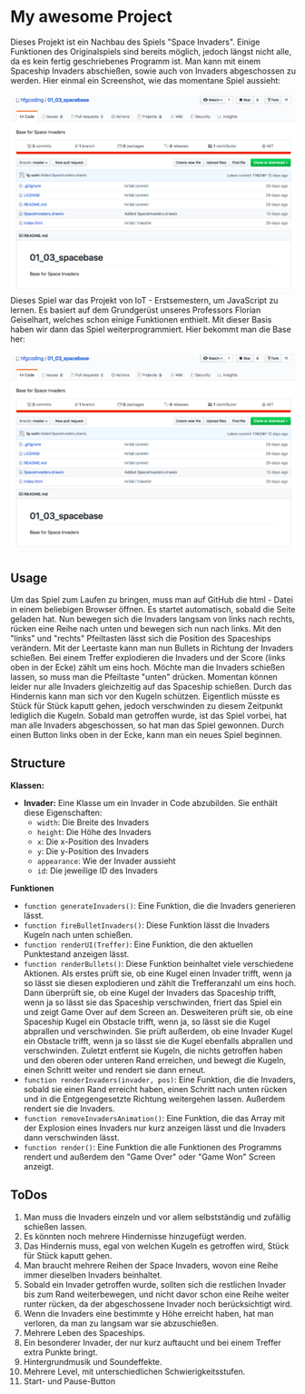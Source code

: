 # My awesome Project
Dieses Projekt ist ein Nachbau des Spiels "Space Invaders". Einige Funktionen des Originalspiels sind bereits möglich, jedoch längst nicht alle, da es kein fertig geschriebenes Programm ist. Man kann mit einem Spaceship Invaders abschießen, sowie auch von Invaders abgeschossen zu werden. Hier einmal ein Screenshot, wie das momentane Spiel aussieht: <br><br/>
<img src = "Bildschirmfoto 2020-02-04 um 13.26.59.png"/>
Dieses Spiel war das Projekt von IoT - Erstsemestern, um JavaScript zu lernen.
Es basiert auf dem Grundgerüst unseres Professors Florian Geiselhart, welches schon einige Funktionen enthielt. Mit dieser Basis haben wir dann das Spiel weiterprogrammiert. Hier bekommt man die Base her: <br><br/>
<img src = "Bildschirmfoto 2020-02-04 um 13.26.59.png"/>

## Usage
Um das Spiel zum Laufen zu bringen, muss man auf GitHub die html - Datei in einem beliebigen Browser öffnen. Es startet automatisch, sobald die Seite geladen hat. Nun bewegen sich die Invaders langsam von links nach rechts, rücken eine Reihe nach unten und bewegen sich nun nach links. Mit den "links" und "rechts" Pfeiltasten lässt sich die Position des Spaceships verändern. Mit der Leertaste kann man nun Bullets in Richtung der Invaders schießen. Bei einem Treffer explodieren die Invaders und der Score (links oben in der Ecke) zählt um eins hoch. Möchte man die Invaders schießen lassen, so muss man die Pfeiltaste "unten" drücken. Momentan können leider nur alle Invaders gleichzeitig auf das Spaceship schießen. Durch das Hindernis kann man sich vor den Kugeln schützen. Eigentlich müsste es Stück für Stück kaputt gehen, jedoch verschwinden zu diesem Zeitpunkt lediglich die Kugeln. Sobald man getroffen wurde, ist das Spiel vorbei, hat man alle Invaders abgeschossen, so hat man das Spiel gewonnen. Durch einen Button links oben in der Ecke, kann man ein neues Spiel beginnen.

## Structure
**Klassen:**
* **Invader:** Eine Klasse um ein Invader in Code abzubilden. Sie enthält diese Eigenschaften:
  * `width`: Die Breite des Invaders
  * `height`: Die Höhe des Invaders
  * `x`: Die x-Position des Invaders
  * `y`: Die y-Position des Invaders
  * `appearance`: Wie der Invader aussieht
  * `id`: Die jeweilige ID des Invaders
  
**Funktionen**
  * `function generateInvaders()`: Eine Funktion, die die Invaders generieren lässt.
  * `function fireBulletInvaders()`: Diese Funktion lässt die Invaders Kugeln nach unten schießen.
  * `function renderUI(Treffer)`: Eine Funktion, die den aktuellen Punktestand anzeigen lässt.
  * `function renderBullets()`: Diese Funktion beinhaltet viele verschiedene Aktionen. Als erstes prüft sie, ob eine Kugel einen Invader trifft, wenn ja so lässt sie diesen explodieren und zählt die Trefferanzahl um eins hoch.
  Dann überprüft sie, ob eine Kugel der Invaders das Spaceship trifft, wenn ja so lässt sie das Spaceship verschwinden, friert das Spiel ein und zeigt Game Over auf dem Screen an.
  Desweiteren prüft sie, ob eine Spaceship Kugel ein Obstacle trifft, wenn ja, so lässt sie die Kugel abprallen und verschwinden.
  Sie prüft außerdem, ob eine Invader Kugel ein Obstacle trifft, wenn ja  so lässt sie die Kugel ebenfalls abprallen und verschwinden.
  Zuletzt entfernt sie Kugeln, die nichts getroffen haben und den oberen oder unteren Rand erreichen, und bewegt die Kugeln, einen Schritt weiter und rendert sie dann erneut.
  * `function renderInvaders(invader, pos)`: Eine Funktion, die die Invaders, sobald sie einen Rand erreicht haben, einen Schritt nach unten rücken und in die Entgegengesetzte Richtung weitergehen lassen. Außerdem rendert sie die Invaders.
  * `function removeInvadersAnimation()`: Eine Funktion, die das Array mit der Explosion eines Invaders nur kurz anzeigen lässt und die Invaders dann verschwinden lässt.
  * `function render()`: Eine Funktion die alle Funktionen des Programms rendert und außerdem den "Game Over" oder "Game Won" Screen anzeigt.

## ToDos
1. Man muss die Invaders einzeln und vor allem selbstständig und zufällig schießen lassen.
2. Es könnten noch mehrere Hindernisse hinzugefügt werden.
3. Das Hindernis muss, egal von welchen Kugeln es getroffen wird, Stück für Stück kaputt gehen.
4. Man braucht mehrere Reihen der Space Invaders, wovon eine Reihe immer dieselben Invaders beinhaltet.
5. Sobald ein Invader getroffen wurde, sollten sich die restlichen Invader bis zum Rand weiterbewegen, und nicht davor schon eine Reihe weiter runter rücken, da der abgeschossene Invader noch berücksichtigt wird.
6. Wenn die Invaders eine bestimmte y Höhe erreicht haben, hat man verloren, da man zu langsam war sie abzuschießen.
7. Mehrere Leben des Spaceships.
8. Ein besonderer Invader, der nur kurz auftaucht und bei einem Treffer extra Punkte bringt.
9. Hintergrundmusik und Soundeffekte.
10. Mehrere Level, mit unterschiedlichen Schwierigkeitsstufen.
11. Start- und Pause-Button
